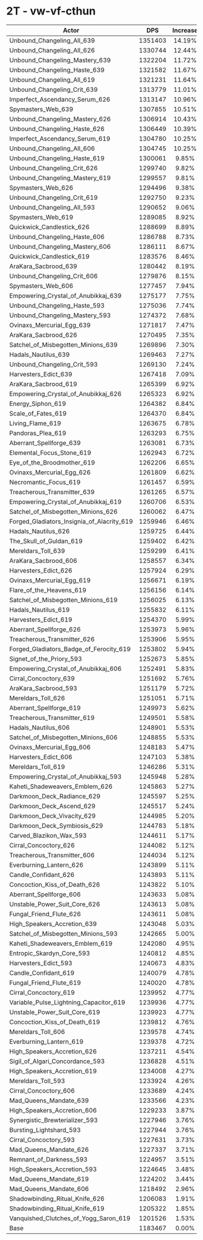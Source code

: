 # 2T - vw-vf-cthun
| Actor | DPS | Increase |
|---|:---:|:---:|
|Unbound_Changeling_All_639|1351403|14.19%|
|Unbound_Changeling_All_626|1330744|12.44%|
|Unbound_Changeling_Mastery_639|1322204|11.72%|
|Unbound_Changeling_Haste_639|1321582|11.67%|
|Unbound_Changeling_All_619|1321231|11.64%|
|Unbound_Changeling_Crit_639|1313779|11.01%|
|Imperfect_Ascendancy_Serum_626|1313147|10.96%|
|Spymasters_Web_639|1307855|10.51%|
|Unbound_Changeling_Mastery_626|1306914|10.43%|
|Unbound_Changeling_Haste_626|1306449|10.39%|
|Imperfect_Ascendancy_Serum_619|1304780|10.25%|
|Unbound_Changeling_All_606|1304745|10.25%|
|Unbound_Changeling_Haste_619|1300061|9.85%|
|Unbound_Changeling_Crit_626|1299740|9.82%|
|Unbound_Changeling_Mastery_619|1299557|9.81%|
|Spymasters_Web_626|1294496|9.38%|
|Unbound_Changeling_Crit_619|1292750|9.23%|
|Unbound_Changeling_All_593|1290652|9.06%|
|Spymasters_Web_619|1289085|8.92%|
|Quickwick_Candlestick_626|1288699|8.89%|
|Unbound_Changeling_Haste_606|1286788|8.73%|
|Unbound_Changeling_Mastery_606|1286111|8.67%|
|Quickwick_Candlestick_619|1283576|8.46%|
|AraKara_Sacbrood_639|1280442|8.19%|
|Unbound_Changeling_Crit_606|1279876|8.15%|
|Spymasters_Web_606|1277457|7.94%|
|Empowering_Crystal_of_Anubikkaj_639|1275177|7.75%|
|Unbound_Changeling_Haste_593|1275036|7.74%|
|Unbound_Changeling_Mastery_593|1274372|7.68%|
|Ovinaxs_Mercurial_Egg_639|1271817|7.47%|
|AraKara_Sacbrood_626|1270495|7.35%|
|Satchel_of_Misbegotten_Minions_639|1269896|7.30%|
|Hadals_Nautilus_639|1269463|7.27%|
|Unbound_Changeling_Crit_593|1269130|7.24%|
|Harvesters_Edict_639|1267418|7.09%|
|AraKara_Sacbrood_619|1265399|6.92%|
|Empowering_Crystal_of_Anubikkaj_626|1265323|6.92%|
|Energy_Siphon_619|1264382|6.84%|
|Scale_of_Fates_619|1264370|6.84%|
|Living_Flame_619|1263675|6.78%|
|Pandoras_Plea_619|1263293|6.75%|
|Aberrant_Spellforge_639|1263081|6.73%|
|Elemental_Focus_Stone_619|1262943|6.72%|
|Eye_of_the_Broodmother_619|1262206|6.65%|
|Ovinaxs_Mercurial_Egg_626|1261809|6.62%|
|Necromantic_Focus_619|1261457|6.59%|
|Treacherous_Transmitter_639|1261265|6.57%|
|Empowering_Crystal_of_Anubikkaj_619|1260706|6.53%|
|Satchel_of_Misbegotten_Minions_626|1260062|6.47%|
|Forged_Gladiators_Insignia_of_Alacrity_619|1259946|6.46%|
|Hadals_Nautilus_626|1259725|6.44%|
|The_Skull_of_Guldan_619|1259402|6.42%|
|Mereldars_Toll_639|1259299|6.41%|
|AraKara_Sacbrood_606|1258557|6.34%|
|Harvesters_Edict_626|1257924|6.29%|
|Ovinaxs_Mercurial_Egg_619|1256671|6.19%|
|Flare_of_the_Heavens_619|1256156|6.14%|
|Satchel_of_Misbegotten_Minions_619|1256025|6.13%|
|Hadals_Nautilus_619|1255832|6.11%|
|Harvesters_Edict_619|1254370|5.99%|
|Aberrant_Spellforge_626|1253973|5.96%|
|Treacherous_Transmitter_626|1253906|5.95%|
|Forged_Gladiators_Badge_of_Ferocity_619|1253802|5.94%|
|Signet_of_the_Priory_593|1252673|5.85%|
|Empowering_Crystal_of_Anubikkaj_606|1252491|5.83%|
|Cirral_Concoctory_639|1251692|5.76%|
|AraKara_Sacbrood_593|1251179|5.72%|
|Mereldars_Toll_626|1251051|5.71%|
|Aberrant_Spellforge_619|1249973|5.62%|
|Treacherous_Transmitter_619|1249501|5.58%|
|Hadals_Nautilus_606|1248901|5.53%|
|Satchel_of_Misbegotten_Minions_606|1248855|5.53%|
|Ovinaxs_Mercurial_Egg_606|1248183|5.47%|
|Harvesters_Edict_606|1247103|5.38%|
|Mereldars_Toll_619|1246286|5.31%|
|Empowering_Crystal_of_Anubikkaj_593|1245948|5.28%|
|Kaheti_Shadeweavers_Emblem_626|1245863|5.27%|
|Darkmoon_Deck_Radiance_629|1245597|5.25%|
|Darkmoon_Deck_Ascend_629|1245517|5.24%|
|Darkmoon_Deck_Vivacity_629|1244985|5.20%|
|Darkmoon_Deck_Symbiosis_629|1244783|5.18%|
|Carved_Blazikon_Wax_593|1244611|5.17%|
|Cirral_Concoctory_626|1244082|5.12%|
|Treacherous_Transmitter_606|1244034|5.12%|
|Everburning_Lantern_626|1243899|5.11%|
|Candle_Confidant_626|1243893|5.11%|
|Concoction_Kiss_of_Death_626|1243822|5.10%|
|Aberrant_Spellforge_606|1243633|5.08%|
|Unstable_Power_Suit_Core_626|1243613|5.08%|
|Fungal_Friend_Flute_626|1243611|5.08%|
|High_Speakers_Accretion_639|1243048|5.03%|
|Satchel_of_Misbegotten_Minions_593|1242665|5.00%|
|Kaheti_Shadeweavers_Emblem_619|1242080|4.95%|
|Entropic_Skardyn_Core_593|1240812|4.85%|
|Harvesters_Edict_593|1240673|4.83%|
|Candle_Confidant_619|1240079|4.78%|
|Fungal_Friend_Flute_619|1240020|4.78%|
|Cirral_Concoctory_619|1239952|4.77%|
|Variable_Pulse_Lightning_Capacitor_619|1239936|4.77%|
|Unstable_Power_Suit_Core_619|1239923|4.77%|
|Concoction_Kiss_of_Death_619|1239812|4.76%|
|Mereldars_Toll_606|1239578|4.74%|
|Everburning_Lantern_619|1239378|4.72%|
|High_Speakers_Accretion_626|1237211|4.54%|
|Sigil_of_Algari_Concordance_593|1236828|4.51%|
|High_Speakers_Accretion_619|1234008|4.27%|
|Mereldars_Toll_593|1233924|4.26%|
|Cirral_Concoctory_606|1233689|4.24%|
|Mad_Queens_Mandate_639|1233566|4.23%|
|High_Speakers_Accretion_606|1229233|3.87%|
|Synergistic_Brewterializer_593|1227946|3.76%|
|Bursting_Lightshard_593|1227944|3.76%|
|Cirral_Concoctory_593|1227631|3.73%|
|Mad_Queens_Mandate_626|1227337|3.71%|
|Remnant_of_Darkness_593|1224957|3.51%|
|High_Speakers_Accretion_593|1224645|3.48%|
|Mad_Queens_Mandate_619|1224202|3.44%|
|Mad_Queens_Mandate_606|1218492|2.96%|
|Shadowbinding_Ritual_Knife_626|1206083|1.91%|
|Shadowbinding_Ritual_Knife_619|1205322|1.85%|
|Vanquished_Clutches_of_Yogg_Saron_619|1201526|1.53%|
|Base|1183467|0.00%|
